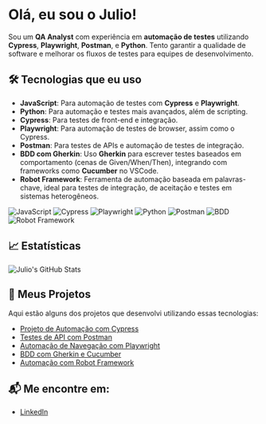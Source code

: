 # Olá, eu sou o Julio!

Sou um **QA Analyst** com experiência em **automação de testes** utilizando **Cypress**, **Playwright**, **Postman**, e **Python**. Tento garantir a qualidade de software e melhorar os fluxos de testes para equipes de desenvolvimento.

## 🛠️ Tecnologias que eu uso

- **JavaScript**: Para automação de testes com **Cypress** e **Playwright**.
- **Python**: Para automação e testes mais avançados, além de scripting.
- **Cypress**: Para testes de front-end e integração.
- **Playwright**: Para automação de testes de browser, assim como o Cypress.
- **Postman**: Para testes de APIs e automação de testes de integração.
- **BDD com Gherkin**: Uso **Gherkin** para escrever testes baseados em comportamento (cenas de Given/When/Then), integrando com frameworks como **Cucumber** no VSCode.
- **Robot Framework**: Ferramenta de automação baseada em palavras-chave, ideal para testes de integração, de aceitação e testes em sistemas heterogêneos.

![JavaScript](https://img.shields.io/badge/JavaScript-F7DF1E?style=flat-square&logo=javascript&logoColor=black)
![Cypress](https://img.shields.io/badge/Cypress-17202C?style=flat-square&logo=cypress&logoColor=white)
![Playwright](https://img.shields.io/badge/Playwright-000000?style=flat-square&logo=playwright&logoColor=white)
![Python](https://img.shields.io/badge/Python-3776AB?style=flat-square&logo=python&logoColor=white)
![Postman](https://img.shields.io/badge/Postman-FF6C37?style=flat-square&logo=postman&logoColor=white)
![BDD](https://img.shields.io/badge/BDD-FFA500?style=flat-square&logo=cucumber&logoColor=white)
![Robot Framework](https://img.shields.io/badge/Robot%20Framework-FFD200?style=flat-square&logo=robot-framework&logoColor=black)

## 📈 Estatísticas

![Julio's GitHub Stats](https://github-readme-stats.vercel.app/api?username=JulioGama&show_icons=true&hide_title=true&count_private=true&hide=prs&theme=radical)

## 📂 Meus Projetos

Aqui estão alguns dos projetos que desenvolvi utilizando essas tecnologias:

- [Projeto de Automação com Cypress](https://github.com/JulioGama/projeto-cypress)
- [Testes de API com Postman](https://github.com/JulioGama/testes-api-postman)
- [Automação de Navegação com Playwright](https://github.com/JulioGama/projeto-playwright)
- [BDD com Gherkin e Cucumber](https://github.com/JulioGama/projeto-bdd-gherkin)
- [Automação com Robot Framework](https://github.com/JulioGama/projeto-robot-framework)

## 📬 Me encontre em:
- [LinkedIn](https://www.linkedin.com/in/julio-gama-a058b6215/)
